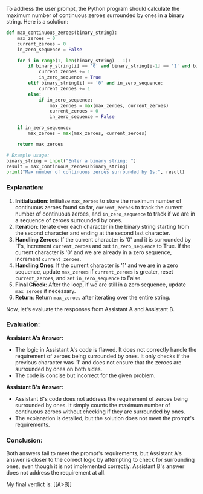 
To address the user prompt, the Python program should calculate the maximum number of continuous zeroes surrounded by ones in a binary string. Here is a solution:

```python
def max_continuous_zeroes(binary_string):
    max_zeroes = 0
    current_zeroes = 0
    in_zero_sequence = False

    for i in range(1, len(binary_string) - 1):
        if binary_string[i] == '0' and binary_string[i-1] == '1' and binary_string[i+1] == '1':
            current_zeroes += 1
            in_zero_sequence = True
        elif binary_string[i] == '0' and in_zero_sequence:
            current_zeroes += 1
        else:
            if in_zero_sequence:
                max_zeroes = max(max_zeroes, current_zeroes)
                current_zeroes = 0
                in_zero_sequence = False

    if in_zero_sequence:
        max_zeroes = max(max_zeroes, current_zeroes)

    return max_zeroes

# Example usage:
binary_string = input("Enter a binary string: ")
result = max_continuous_zeroes(binary_string)
print("Max number of continuous zeroes surrounded by 1s:", result)
```

### Explanation:
1. **Initialization**: Initialize `max_zeroes` to store the maximum number of continuous zeroes found so far, `current_zeroes` to track the current number of continuous zeroes, and `in_zero_sequence` to track if we are in a sequence of zeroes surrounded by ones.
2. **Iteration**: Iterate over each character in the binary string starting from the second character and ending at the second last character.
3. **Handling Zeroes**: If the current character is '0' and it is surrounded by '1's, increment `current_zeroes` and set `in_zero_sequence` to True. If the current character is '0' and we are already in a zero sequence, increment `current_zeroes`.
4. **Handling Ones**: If the current character is '1' and we are in a zero sequence, update `max_zeroes` if `current_zeroes` is greater, reset `current_zeroes`, and set `in_zero_sequence` to False.
5. **Final Check**: After the loop, if we are still in a zero sequence, update `max_zeroes` if necessary.
6. **Return**: Return `max_zeroes` after iterating over the entire string.

Now, let's evaluate the responses from Assistant A and Assistant B.

### Evaluation:

**Assistant A's Answer:**
- The logic in Assistant A's code is flawed. It does not correctly handle the requirement of zeroes being surrounded by ones. It only checks if the previous character was '1' and does not ensure that the zeroes are surrounded by ones on both sides.
- The code is concise but incorrect for the given problem.

**Assistant B's Answer:**
- Assistant B's code does not address the requirement of zeroes being surrounded by ones. It simply counts the maximum number of continuous zeroes without checking if they are surrounded by ones.
- The explanation is detailed, but the solution does not meet the prompt's requirements.

### Conclusion:
Both answers fail to meet the prompt's requirements, but Assistant A's answer is closer to the correct logic by attempting to check for surrounding ones, even though it is not implemented correctly. Assistant B's answer does not address the requirement at all.

My final verdict is: [[A>B]]
